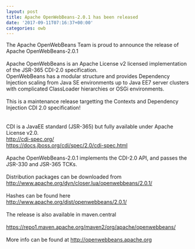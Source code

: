 ```yaml
---
layout: post
title: Apache OpenWebBeans-2.0.1 has been released
date: '2017-09-11T07:16:37+00:00'
categories: owb
---
```

The Apache OpenWebBeans Team is proud to announce the release of Apache OpenWebBeans-2.0.1<br /><br />Apache OpenWebBeans is an Apache License v2 licensed implementation of the JSR-365 CDI-2.0 specification. <br />OpenWebBeans has a modular structure and provides Dependency Injection scaling from Java SE environments up to Java EE7 server clusters with complicated ClassLoader hierarchies or OSGi environments.<br /><br />This is a maintenance release targetting the Contexts and Dependency Injection CDI 2.0 specification!<br /><br /><br />CDI is a JavaEE standard (JSR-365) but fully available under Apache License v2.0.<br />http://cdi-spec.org/<br />https://docs.jboss.org/cdi/spec/2.0/cdi-spec.html<br /><br />Apache OpenWebBeans-2.0.1 implements the CDI-2.0 API, and passes the JSR-330 and JSR-365 TCKs.<br /><br />Distribution packages can be downloaded from http://www.apache.org/dyn/closer.lua/openwebbeans/2.0.1/<br /><br />Hashes can be found here http://www.apache.org/dist/openwebbeans/2.0.1/<br /><br />The release is also available in maven.central<br /><br />https://repo1.maven.apache.org/maven2/org/apache/openwebbeans/<br /><br />More info can be found at http://openwebbeans.apache.org&nbsp;
